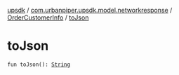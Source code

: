 [upsdk](../../index.md) / [com.urbanpiper.upsdk.model.networkresponse](../index.md) / [OrderCustomerInfo](index.md) / [toJson](./to-json.md)

# toJson

`fun toJson(): `[`String`](https://kotlinlang.org/api/latest/jvm/stdlib/kotlin/-string/index.html)
